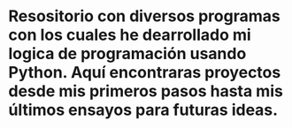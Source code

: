 # Resositorio con diversos programas con los cuales he dearrollado mi logica de programación usando Python. Aquí encontraras proyectos desde mis primeros pasos hasta mis últimos ensayos para futuras ideas.
